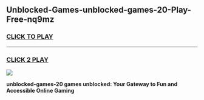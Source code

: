 
## Unblocked-Games-unblocked-games-20-Play-Free-nq9mz
<h3>
<a href="https://premium76.site?title=unblocked-games-20&ref=18A1">CLICK TO PLAY</a></h3>
<hr>

<h3>
<a href="https://premium76.site?title=unblocked-games-20&ref=18A1">CLICK 2 PLAY</a>
  
</h3>

<a href="https://premium76.site?title=unblocked-games-20&ref=18A1"><img src="https://clearcache.store/games.png"></a>


**unblocked-games-20 games unblocked: Your Gateway to Fun and Accessible Online Gaming**
